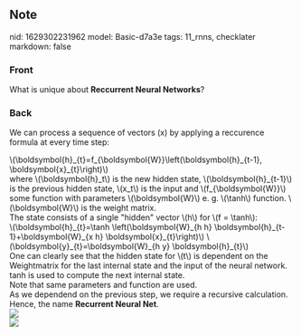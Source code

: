 ## Note
nid: 1629302231962
model: Basic-d7a3e
tags: 11_rnns, checklater
markdown: false

### Front
What is unique about <b>Reccurrent Neural Networks</b>?

### Back
We can process a sequence of vectors \(x\) by applying a reccurence
formula at every time step:
<div>
  \(\boldsymbol{h}_{t}=f_{\boldsymbol{W}}\left(\boldsymbol{h}_{t-1},
  \boldsymbol{x}_{t}\right)\)
</div>
<div>
  where \(\boldsymbol{h}_t\) is the new hidden state,
  \(\boldsymbol{h}_{t-1}\) is the previous hidden state, \(x_t\) is
  the input and \(f_{\boldsymbol{W}}\) some function with
  parameters \(\boldsymbol{W}\) e. g. \(\tanh\) function.
  \(\boldsymbol{W}\) is the weight matrix.
</div>
<div>
  The state consists of a single "hidden" vector \(h\) for \(f =
  \tanh\):
</div>
<div>
  \(\boldsymbol{h}_{t}=\tanh \left(\boldsymbol{W}_{h h}
  \boldsymbol{h}_{t-1}+\boldsymbol{W}_{x h}
  \boldsymbol{x}_{t}\right)\)
  \(\boldsymbol{y}_{t}=\boldsymbol{W}_{h y} \boldsymbol{h}_{t}\)
</div>
<div>
  One can clearly see that the hidden state for \(t\) is dependent
  on the Weightmatrix for the last internal state and the input of
  the neural network. tanh is used to compute the next internal
  state.
</div>
<div>
  Note that same parameters and function are used.
</div>
<div>
  As we dependend on the previous step, we require a recursive
  calculation. Hence, the name <b>Recurrent Neural Net</b>.
</div>
<div><img src=
paste-b5b85fd9853b59c76953a26ca1100700dd7c43c3.jpg></div>
<div><img src= 
"https://firebasestorage.googleapis.com/v0/b/gitbook-28427.appspot.com/o/assets%2F-MWnh07mnETIlqhjJW0c%2F-Mez-oZInzLyLqK64v0B%2F-Mez8cmuRa0y6Wlhj4Jq%2Fcomputational_graph_rnn.JPG?alt=media&token=a14b29dc-ec2d-4067-917a-01c0cb0bd00d"></div>
